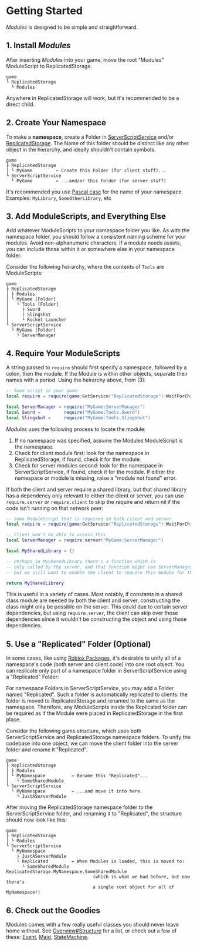 # Getting Started

_Modules_ is designed to be simple and straightforward.

## 1. Install _Modules_

After inserting _Modules_ into your game, move the root "Modules" ModuleScript to ReplicatedStorage.

<pre><code class="nohighlight">game
&boxur; ReplicatedStorage
  &boxur; Modules
</code></pre>

Anywhere in ReplicatedStorage will work, but it's recommended to be a direct child.

## 2. Create Your Namespace

To make a **namespace**, create a Folder in [ServerScriptService](https://developer.roblox.com/en-us/api-reference/class/ServerScriptService) and/or [ReplicatedStorage](https://developer.roblox.com/en-us/api-reference/class/ReplicatedStorage). The Name of this folder should be distinct like any other object in the hierarchy, and ideally shouldn't contain symbols.

<pre><code class="nohighlight">game
&boxvr; ReplicatedStorage
&boxv; &boxur; MyGame         &larr; Create this Folder (for client stuff)...
&boxur; ServerScriptService
  &boxur; MyGame         &larr; ...and/or this folder (for server stuff)
</code></pre>

It's recommended you use [Pascal case](https://en.wikipedia.org/wiki/Pascal_case) for the name of your namespace. Examples: `MyLibrary`, `SomeOtherLibrary`, etc

## 3. Add ModuleScripts, and Everything Else

Add whatever ModuleScripts to your namespace folder you like. As with the namespace folder, you should follow a consistent naming scheme for your modules. Avoid non-alphanumeric characters. If a module needs assets, you can include those within it or somewhere else in your namespace folder.

Consider the following heirarchy, where the contents of `Tools` are ModuleScripts:

<pre><code class="nohighlight">game
&boxvr; ReplicatedStorage
&boxv; &boxvr; Modules
&boxv; &boxur; MyGame [Folder]
&boxv;   &boxur; Tools [Folder]
&boxv;     &boxvr; Sword
&boxv;     &boxvr; Slingshot
&boxv;     &boxur; Rocket Launcher
&boxur; ServerScriptService
  &boxur; MyGame [Folder]
    &boxur; ServerManager
</code></pre>

## 4. Require Your ModuleScripts

A string passed to `require` should first specify a namespace, followed by a colon, then the module. If the Module is within other objects, separate their names with a period. Using the heirarchy above, from (3):

```lua
-- Some script in your game:
local require = require(game:GetService("ReplicatedStorage"):WaitForChild("Modules"))

local ServerManager = require("MyGame:ServerManager")
local Sword =         require("MyGame:Tools.Sword")
local Slingshot =     require("MyGame:Tools.Slingshot")
```

_Modules_ uses the following process to locate the module:

1. If no namespace was specified, assume the Modules ModuleScript is the namespace.
2. Check for client module first: look for the namespace in ReplicatedStorage, if found, check it for the module.
3. Check for server modules second: look for the namespace in ServerScriptService, if found, check it for the module. If either the namespace or module is missing, raise a "module not found" error.

If both the client and server require a shared library, but that shared library has a dependency only relevant to either the client or server, you can use `require.server` or `require.client` to skip the require and return nil if the code isn't running on that network peer:

```lua
-- Some ModuleScript that is required on both client and server
local require = require(game:GetService("ReplicatedStorage"):WaitForChild("Modules"))

-- Client won't be able to access this
local ServerManager = require.server("MyGame:ServerManager")

local MySharedLibrary = {}

-- Perhaps in MySharedLibrary there's a function which is 
-- only called by the server, and that function might use ServerManager,
-- but we still want to enable the client to require this module for the other bits.

return MySharedLibrary
```

This is useful in a variety of cases. Most notably, if constants in a shared class module are needed by both the client and server, constructing the class might only be possible on the server. This could due to certain server dependencies, but using `require.server`, the client can skip over those dependencies since it wouldn't be constructing the object and using those dependencies.

## 5. Use a "Replicated" Folder (Optional)

In some cases, like using [Roblox Packages](https://developer.roblox.com/en-us/articles/roblox-packages), it's desirable to unify all of a namespace's code (both server and client code) into one root object. You can replicate only part of a namespace folder in ServerScriptService using a "Replicated" Folder:

For namespace Folders in ServerScriptService, you may add a Folder named "Replicated". Such a folder is automatically replicated to clients: the folder is moved to ReplicatedStorage and renamed to the same as the namespace. Therefore, any ModuleScripts inside the Replicated folder can be required as if the Module were placed in ReplicatedStorage in the first place.

Consider the following game structure, which uses both ServerScriptService and ReplicatedStorage namespace folders. To unify the codebase into one object, we can move the client folder into the server folder and rename it "Replicated".

<pre><code class="nohighlight">game
&boxvr; ReplicatedStorage
&boxv; &boxvr; Modules
&boxv; &boxur; MyNamespace          &larr; Rename this "Replicated"...
&boxv;   &boxur; SomeSharedModule
&boxur; ServerScriptService
  &boxur; MyNamespace          &larr; ...and move it into here.
    &boxur; JustAServerModule
</code></pre>

After moving the ReplicatedStorage namespace folder to the ServerScriptService folder, and renaming it to "Replicated", the structure should now look like this:

<pre><code class="nohighlight">game
&boxvr; ReplicatedStorage
&boxv; &boxur; Modules
&boxur; ServerScriptService
  &boxur; MyNamespace
    &boxvr; JustAServerModule
    &boxur; Replicated         &larr; When Modules is loaded, this is moved to:
      &boxur; SomeSharedModule   ReplicatedStorage.MyNamespace.SomeSharedModule
                                 (which is what we had before, but now there's
                                 a single root object for all of MyNamespace!)
</code></pre>

## 6. Check out the Goodies

Modules comes with a few really useful classes you should never leave home without. See [Overview#Structure](index.md#structure) for a list, or check out a few of these: [Event](api/Event.md), [Maid](api/Maid.md), [StateMachine](api/StateMachine.md).
